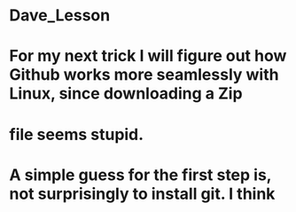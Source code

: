# Dave_Lesson
# For my next trick I will figure out how Github works more seamlessly with Linux, since downloading a Zip
# file seems stupid.
# A simple guess for the first step is, not surprisingly to install git.  I think
